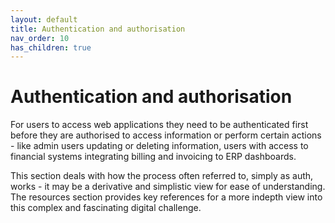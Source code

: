 ```yaml
---
layout: default
title: Authentication and authorisation
nav_order: 10
has_children: true
---
```


# Authentication and authorisation

For users to access web applications they need to be authenticated first before they are authorised to access information or perform certain actions - like admin users updating or deleting information, users with access to financial systems integrating billing and invoicing to ERP dashboards.

This section deals with how the process often referred to, simply as auth, works - it may be a derivative and simplistic view for ease of understanding. The resources section provides key references for a more indepth view into this complex and fascinating digital challenge.
